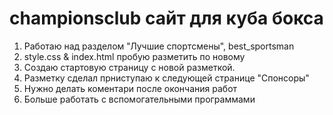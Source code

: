 # championsclub сайт для куба бокса
1. Работаю над разделом "Лучшие спортcмены", best_sportsman
2. style.css & index.html пробую разметить по новому 
3. Создаю стартовую страницу с новой разметкой. 
4. Разметку сделал прниступаю к следующей странице "Спонсоры"
5. Нужно делать коментари после окончания работ
6. Больше работать с вспомогательными программами  
